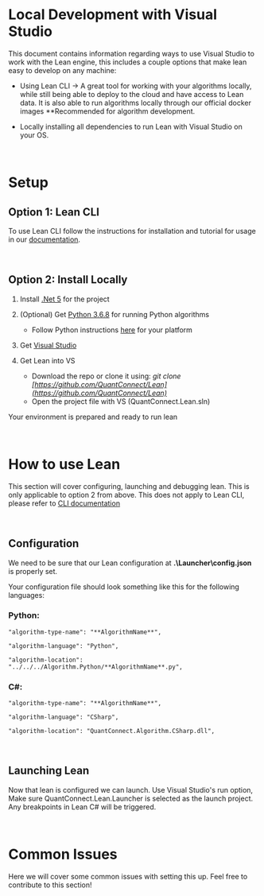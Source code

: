 <h1>Local Development with Visual Studio</h1>

This document contains information regarding ways to use Visual Studio to work with the Lean engine, this includes a couple options that make lean easy to develop on any machine:

- Using Lean CLI -> A great tool for working with your algorithms locally, while still being able to deploy to the cloud and have access to Lean data. It is also able to run algorithms locally through our official docker images **Recommended for algorithm development.

- Locally installing all dependencies to run Lean with Visual Studio on your OS.

<br />

<h1>Setup</h1>

<h2>Option 1: Lean CLI</h2>

To use Lean CLI follow the instructions for installation and tutorial for usage in our [documentation](https://www.quantconnect.com/docs/v2/lean-cli/getting-started/lean-cli).

<br />

<h2>Option 2: Install Locally</h2>

1. Install [.Net 5](https://dotnet.microsoft.com/download) for the project

2. (Optional) Get [Python 3.6.8](https://www.python.org/downloads/release/python-368/) for running Python algorithms
    - Follow Python instructions [here](https://github.com/QuantConnect/Lean/tree/master/Algorithm.Python#installing-python-36) for your platform

3. Get [Visual Studio](https://visualstudio.microsoft.com/vs/)

4. Get Lean into VS
    - Download the repo or clone it using: _git clone [https://github.com/QuantConnect/Lean](https://github.com/QuantConnect/Lean)_
    - Open the project file with VS (QuantConnect.Lean.sln)

Your environment is prepared and ready to run lean

<br />

<h1>How to use Lean</h1>

This section will cover configuring, launching and debugging lean. This is only applicable to option 2 from above. This does not apply to Lean CLI, please refer to [CLI documentation](https://www.quantconnect.com/docs/v2/lean-cli/getting-started/lean-cli)

<br />

<h2>Configuration</h2>

We need to be sure that our Lean configuration at **.\Launcher\config.json** is properly set.

Your configuration file should look something like this for the following languages:

<h3>Python:</h3>

    "algorithm-type-name": "**AlgorithmName**",

    "algorithm-language": "Python",

    "algorithm-location": "../../../Algorithm.Python/**AlgorithmName**.py",

<h3>C#:</h3>

    "algorithm-type-name": "**AlgorithmName**",

    "algorithm-language": "CSharp",

    "algorithm-location": "QuantConnect.Algorithm.CSharp.dll",

<br />

<h2>Launching Lean</h2>

Now that lean is configured we can launch. Use Visual Studio's run option, Make sure QuantConnect.Lean.Launcher is selected as the launch project. Any breakpoints in Lean C# will be triggered.

<br />

<h1>Common Issues</h1>
Here we will cover some common issues with setting this up. Feel free to contribute to this section!
